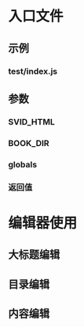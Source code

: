 # 入口文件
## 示例
### test/index.js
## 参数
### SVID_HTML
### BOOK_DIR
### globals
### 返回值
# 编辑器使用
## 大标题编辑
## 目录编辑
## 内容编辑